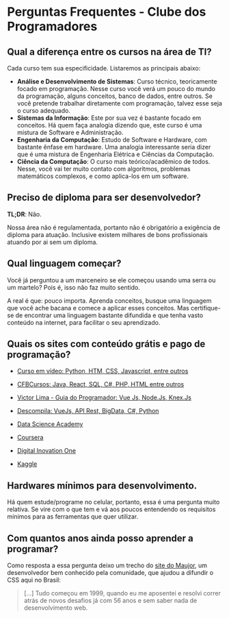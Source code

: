 # Perguntas Frequentes - Clube dos Programadores

## Qual a diferença entre os cursos na área de TI?

Cada curso tem sua especificidade. Listaremos as principais abaixo:

- **Análise e Desenvolvimento de Sistemas**: Curso técnico, teoricamente focado em programação. Nesse curso você verá um pouco do mundo da programação, alguns conceitos, banco de dados, entre outros. Se você pretende trabalhar diretamente com programação, talvez esse seja o curso adequado.
- **Sistemas da Informação**: Este por sua vez é bastante focado em conceitos. Há quem faça analogia dizendo que, este curso é uma mistura de Software e Administração.
- **Engenharia da Computação**: Estudo de Software e Hardware, com bastante ênfase em hardware. Uma analogia interessante seria dizer que é uma mistura de Engenharia Elétrica e Ciências da Computação.
- **Ciência da Computação**: O curso mais teórico/acadêmico de todos. Nesse, você vai ter muito contato com algoritmos, problemas matemáticos complexos, e como aplica-los em um software.

## Preciso de diploma para ser desenvolvedor?

**TL;DR**: Não.

Nossa área não é regulamentada, portanto não é obrigatório a exigência de diploma para atuação. Inclusive existem milhares de bons profissionais atuando por ai sem um diploma.

## Qual linguagem começar?

Você já perguntou a um marceneiro se ele começou usando uma serra ou um martelo? Pois é, isso não faz muito sentido.

A real é que: pouco importa. Aprenda conceitos, busque uma linguagem que você ache bacana e comece a aplicar esses conceitos. Mas certifique-se de encontrar uma linguagem bastante difundida e que tenha vasto conteúdo na internet, para facilitar o seu aprendizado.

## Quais os sites com conteúdo grátis e pago de programação?

- [Curso em vídeo: Python, HTM, CSS, Javascript, entre outros](https://www.youtube.com/c/CursoemV%C3%ADdeo/)

- [CFBCursos: Java, React, SQL, C#, PHP, HTML entre outros](https://www.youtube.com/c/cfbcursos/featured)

- [Victor Lima - Guia do Programador: Vue Js, Node.Js, Knex.Js](https://www.youtube.com/c/GuiadoProgramador/)

- [Descompila: VueJs, API Rest, BigData, C#, Python](https://www.youtube.com/c/Descompila/)

- [Data Science Academy](https://www.datascienceacademy.com.br/)

- [Coursera](https://www.coursera.org/courses?query=free)

- [Digital Inovation One](https://digitalinnovation.one/)

- [Kaggle](https://www.kaggle.com/learn/overview)


## Hardwares mínimos para desenvolvimento.

Há quem estude/programe no celular, portanto, essa é uma pergunta muito relativa. Se vire com o que tem e vá aos poucos entendendo os requisitos mínimos para as ferramentas que quer utilizar.

## Com quantos anos ainda posso aprender a programar?

Como resposta a essa pergunta deixo um trecho do [site do Maujor](https://www.maujor.com/), um desenvolvedor bem conhecido pela comunidade, que ajudou a difundir o CSS aqui no Brasil:

> [...] Tudo começou em 1999, quando eu me aposentei e resolvi correr atrás de novos desafios já com 56 anos e sem saber nada de desenvolvimento web.
